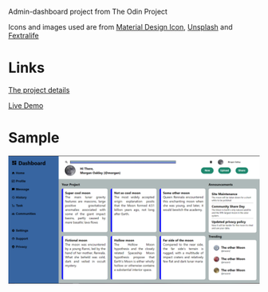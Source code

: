 Admin-dashboard project from The Odin Project

Icons and images used are from [Material Design Icon](https://materialdesignicons.com/), [Unsplash](https://unsplash.com/) and [Fextralife](https://eldenring.wiki.fextralife.com/Elden+Ring+Wiki)

# Links 
[The project details](https://www.theodinproject.com/lessons/node-path-intermediate-html-and-css-admin-dashboard)

[Live Demo](https://remiferiaa.github.io/admin-dashboard/)

# Sample 
![img](stuff/sample.PNG)